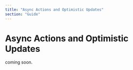 ```yaml
---
title: "Async Actions and Optimistic Updates"
section: "Guide"
---
```


# Async Actions and Optimistic Updates

coming soon.
